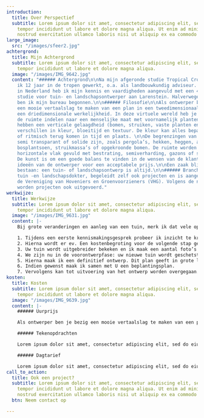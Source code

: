 ```yaml
---
introduction:
  title: Over Perspectief
  subtitle: Lorem ipsum dolor sit amet, consectetur adipiscing elit, sed do eiusmod
    tempor incididunt ut labore et dolore magna aliqua. Ut enim ad minim veniam, quis
    nostrud exercitation ullamco laboris nisi ut aliquip ex ea commodo consequat.
large_image:
  src: "/images/sfeer2.jpg"
achtergrond:
  title: Mijn Achtergrond
  subtitle: Lorem ipsum dolor sit amet, consectetur adipiscing elit, sed do eiusmod
    tempor incididunt ut labore et dolore magna aliqua.
  image: "/images/IMG_9642.jpg"
  content: "###### Achtergrond\n\nNa mijn afgeronde studie Tropical Crop Science heb
    ik 12 jaar in de tropen gewerkt, o.a. als landbouwkundig adviseur. Bij terugkeer
    in Nederland heb ik mijn kennis en vaardigheden aangevuld met een 4 jaar durende
    studie voor tuin- en landschapsontwerper aan Larenstein. Halverwege mijn studie
    ben ik mijn bureau begonnen.\n\n###### Filosofie\n\nAls ontwerper ben je bezig
    een mooie vertaalslag te maken van een plan in een tweedimensionaal vlak naar
    een driedimensionale werkelijkheid. In deze virtuele wereld heb je te maken met
    de ruimte indelen naar een menselijke maat met voornamelijk planten. Deze planten
    hebben een verticale gelaagdheid (bomen, struiken, vaste planten en bollen) en
    verschillen in kleur, bloeitijd en textuur. De kleur kan alles bepalend zijn,
    of ritmisch terug komen in tijd en plaats. \n\nDe begrenzingen van ruimtes kunnen
    semi transparant of solide zijn, zoals pergola’s, hekken, heggen, aarden wallen,
    bosplantsoen, struikmassa’s of opgekroonde bomen. De ruimte worden ook in een
    horizontale vlak gevuld met bestrating, semiverharding, gazons of spiegelvijvers.
    De kunst is om een goede balans te vinden in de wensen van de klant en de artistieke
    ideeën van de ontwerper voor een acceptabele prijs.\n\nEen zaak blijft altijd
    bestaan: een tuin- of landschapsontwerp is altijd.\n\n###### Brancheverenigingen\n\nPerspectief,
    tuin -en landschapsdokter, begeleidt zelf ook projecten en is aangesloten bij
    de Vereniging van Hoveniers en Groenvoorzieners (VHG). Volgens de normen van VHG
    worden projecten ook uitgevoerd."
werkwijze:
  title: Werkwijze
  subtitle: Lorem ipsum dolor sit amet, consectetur adipiscing elit, sed do eiusmod
    tempor incididunt ut labore et dolore magna aliqua.
  image: "/images/IMG_9631.jpg"
  content: |-
    Bij grote veranderingen en aanleg van een tuin, merk ik dat vele opdrachtgevers niet goed weten wat ze kunnen verwachten. Hoe gaat een opdracht in zijn werk?

    1. Tijdens een eerste kennismakingsgesprek probeer ik inzicht te krijgen in uw ideeën over de huidige tuin en uw droomtuin. Het is prettig als U voorbeelden zoals plaatjes of foto’s uit tijdschriften beschikbaar heeft.
    2. Hierna wordt er ev. Een kostenbegroting voor de volgende stap gemaakt.
    3. Uw tuin wordt uitgebreider bekeken en ik maak een aantal foto’s en ruwe schetsen. Als we het eens worden over de sterke en zwakke punten van uw tuin, stellen we samen een programma van eisen op.
    4. We zijn nu in de voorontwerpfase: uw nieuwe tuin wordt geschetst, waarin uw wensen tot uitdrukking komen. Heel vaak is een kadaster kopie van uw grond en huis een goede basis voor de schaal voor het autocad bestand.
    5. Hierna maak ik een definitief ontwerp. Dit plan geeft in grote lijnen weer waar bomen, struiken heesters, borders, paden en terrassen zullen komen.
    6. Indien gewenst maak ik samen met U een beplantingsplan.
    7. Vervolgens kan tot uitvoering van het ontwerp worden overgegaan. Uiteraard bespreken we vóór de tijd wat U eventueel zelf wilt of kunt doen.
kosten:
  title: Kosten
  subtitle: Lorem ipsum dolor sit amet, consectetur adipiscing elit, sed do eiusmod
    tempor incididunt ut labore et dolore magna aliqua.
  image: "/images/IMG_9639.jpg"
  content: |-
    ###### Uurprijs

    Als ontwerper ben je bezig een mooie vertaalslag te maken van een plan in een tweedimensionaal vlak naar een driedimensionale werkelijkheid. In deze virtuele wereld heb je te maken met de ruimte indelen naar een menselijke maat met voornamelijk planten. Deze planten hebben een verticale gelaagdheid (bomen, struiken, vaste planten en bollen) en verschillen in kleur, bloeitijd en textuur. De kleur kan alles bepalend zijn, of ritmisch terug komen in tijd en plaats

    ###### Tekenopdrachten

    Lorem ipsum dolor sit amet, consectetur adipiscing elit, sed do eiusmod tempor incididunt ut labore et dolore magna aliqua. Ut enim ad minim veniam, quis nostrud exercitation ullamco laboris nisi ut aliquip ex ea commodo consequat.

    ###### Dagtarief

    Lorem ipsum dolor sit amet, consectetur adipiscing elit, sed do eiusmod tempor incididunt ut labore et dolore magna aliqua. Ut enim ad minim veniam, quis nostrud exercitation ullamco laboris nisi ut aliquip ex ea commodo consequat.
call_to_action:
  title: Ook een project?
  subtitle: Lorem ipsum dolor sit amet, consectetur adipiscing elit, sed do eiusmod
    tempor incididunt ut labore et dolore magna aliqua. Ut enim ad minim veniam, quis
    nostrud exercitation ullamco laboris nisi ut aliquip ex ea commodo consequat.
  btn: Neem contact op

---
```

